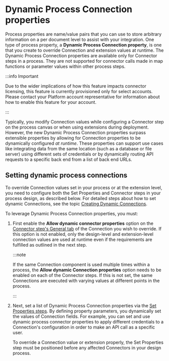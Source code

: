 # Dynamic Process Connection properties

<head>
  <meta name="guidename" content="Integration"/>
  <meta name="context" content="GUID-9067300c-3df3-40ba-97b3-5a6a03a3a6dc"/>
</head>


Process properties are name/value pairs that you can use to store arbitrary information on a per document level to assist with your integration. One type of process property, a **Dynamic Process Connection property**, is one that you create to override Connection and extension values at runtime. The Dynamic Process Connection properties are available only for Connector steps in a process. They are not supported for connector calls made in map functions or parameter values within other process steps.

:::info Important

Due to the wider implications of how this feature impacts connector licensing, this feature is currently provisioned only for select accounts. Please contact your Platform account representative for information about how to enable this feature for your account.

:::

Typically, you modify Connection values while configuring a Connector step on the process canvas or when using extensions during deployment. However, the new Dynamic Process Connection properties surpass extensible properties by allowing for Connection properties to be dynamically configured *at runtime*. These properties can support use cases like integrating data from the same location \(such as a database or file server\) using different sets of credentials or by dynamically routing API requests to a specific back end from a list of back end URLs.

## Setting dynamic process connections

To override Connection values set in your process or at the extension level, you need to configure both the Set Properties and Connector steps in your process design, as described below. For detailed steps about how to set dynamic Connections, see the topic [Creating Dynamic Connections](int-Creating_dynamic_process_connections_59f6fbfa-231b-4596-8fd2-c21f0a4809df.md).

To leverage Dynamic Process Connection properties, you must:

1.  First enable the **Allow dynamic connector properties** option on the [Connector step's General tab](r-atm-Connector_Action_dialog_General_tab_dc3bf2d8-e154-444e-8a8f-a0d07f489bfb.md) of the Connection you wish to override. If this option is not enabled, only the design-level and extension-level connection values are used at runtime even if the requirements are fulfilled as outlined in the next step.

    :::note
    
    If the same Connection component is used multiple times within a process, the **Allow dynamic Connection properties** option needs to be enabled on each of the Connector steps. If this is not set, the same Connections are executed with varying values at different points in the process.

    :::

2.  Next, set a list of Dynamic Process Connection properties via the [Set Properties steps](r-atm-Set_Properties_shape_d99aaa70-ed9a-4792-b641-b94aea1254b9.md). By defining property parameters, you dynamically set the values of Connection fields. For example, you can set and use dynamic process connector properties to apply different credentials to a Connection's configuration in order to make an API call as a specific user.

    To override a Connection value or extension properly, the Set Properties step must be positioned before any affected Connectors in your design process.